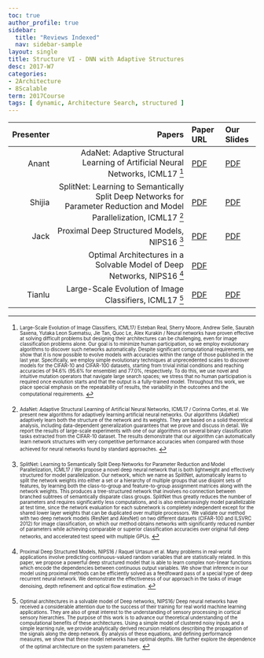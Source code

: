 ```yaml
---
toc: true
author_profile: true
sidebar:
  title: "Reviews Indexed"
  nav: sidebar-sample
layout: single
title: Structure VI - DNN with Adaptive Structures
desc: 2017-W7
categories:
- 2Architecture
- 8Scalable
term: 2017Course
tags: [ dynamic, Architecture Search, structured ]
---
```




| Presenter | Papers | Paper URL| Our Slides |
| -----: | ---------------------------: | :----- | :----- |
| Anant | AdaNet: Adaptive Structural Learning of Artificial Neural Networks, ICML17 [^1] | [PDF](https://arxiv.org/abs/1607.01097) | [PDF]({{site.baseurl}}/talks2017/20171005-Anant.pdf) |
|Shijia | SplitNet: Learning to Semantically Split Deep Networks for Parameter Reduction and Model Parallelization, ICML17 [^2]| [PDF](http://proceedings.mlr.press/v70/kim17b/kim17b.pdf) | [PDF]({{site.baseurl}}/talks2017/20171005-Shijia.pdf) |
| Jack | Proximal Deep Structured Models, NIPS16  [^3]| [PDF](https://papers.nips.cc/paper/6074-proximal-deep-structured-models) | [PDF]({{site.baseurl}}/talks2017/20171010-Jack.pdf) |
|  | Optimal Architectures in a Solvable Model of Deep Networks, NIPS16 [^4] | [PDF](https://papers.nips.cc/paper/6330-optimal-architectures-in-a-solvable-model-of-deep-networks) |
| Tianlu | Large-Scale Evolution of Image Classifiers, ICML17 [^5]|[PDF](https://arxiv.org/abs/1703.01041)  | [PDF]({{site.baseurl}}/talks2017/20170912-Tianlu.pdf) |

<!--excerpt.start-->
[^1]: <sub><sup>  Large-Scale Evolution of Image Classifiers, ICML17/ Esteban Real, Sherry Moore, Andrew Selle, Saurabh Saxena, Yutaka Leon Suematsu, Jie Tan, Quoc Le, Alex Kurakin / Neural networks have proven effective at solving difficult problems but designing their architectures can be challenging, even for image classification problems alone. Our goal is to minimize human participation, so we employ evolutionary algorithms to discover such networks automatically. Despite significant computational requirements, we show that it is now possible to evolve models with accuracies within the range of those published in the last year. Specifically, we employ simple evolutionary techniques at unprecedented scales to discover models for the CIFAR-10 and CIFAR-100 datasets, starting from trivial initial conditions and reaching accuracies of 94.6% (95.6% for ensemble) and 77.0%, respectively. To do this, we use novel and intuitive mutation operators that navigate large search spaces; we stress that no human participation is required once evolution starts and that the output is a fully-trained model. Throughout this work, we place special emphasis on the repeatability of results, the variability in the outcomes and the computational requirements. </sup></sub>



[^2]: <sub><sup> AdaNet: Adaptive Structural Learning of Artificial Neural Networks, ICML17 / Corinna Cortes, et al.  We present new algorithms for adaptively learning artificial neural networks. Our algorithms (AdaNet) adaptively learn both the structure of the network and its weights. They are based on a solid theoretical analysis, including data-dependent generalization guarantees that we prove and discuss in detail. We report the results of large-scale experiments with one of our algorithms on several binary classification tasks extracted from the CIFAR-10 dataset. The results demonstrate that our algorithm can automatically learn network structures with very competitive performance accuracies when compared with those achieved for neural networks found by standard approaches. </sup></sub>


[^3]: <sub><sup>  SplitNet: Learning to Semantically Split Deep Networks for Parameter Reduction and Model Parallelization, ICML17 / We propose a novel deep neural network that is both lightweight and effectively structured for model parallelization. Our network, which we name as SplitNet, automatically learns to split the network weights into either a set or a hierarchy of multiple groups that use disjoint sets of features, by learning both the class-to-group and feature-to-group assignment matrices along with the network weights. This produces a tree-structured network that involves no connection between branched subtrees of semantically disparate class groups. SplitNet thus greatly reduces the number of parameters and requires significantly less computations, and is also embarrassingly model parallelizable at test time, since the network evaluation for each subnetwork is completely independent except for the shared lower layer weights that can be duplicated over multiple processors. We validate our method with two deep network models (ResNet and AlexNet) on two different datasets (CIFAR-100 and ILSVRC 2012) for image classification, on which our method obtains networks with significantly reduced number of parameters while achieving comparable or superior classification accuracies over original full deep networks, and accelerated test speed with multiple GPUs. </sup></sub>


[^4]: <sub><sup>  Proximal Deep Structured Models, NIPS16 / 	Raquel Urtasun et al.  Many problems in real-world applications involve predicting continuous-valued random variables that are statistically related. In this paper, we propose a powerful deep structured model that is able to learn complex non-linear functions which encode the dependencies between continuous output variables. We show that inference in our model using proximal methods can be efficiently solved as a feedfoward pass of a special type of deep recurrent neural network. We demonstrate the effectiveness of our approach in the tasks of image denoising, depth refinement and optical flow estimation. </sup></sub>



[^5]: <sub><sup> Optimal architectures in a solvable model of Deep networks, NIPS16/ Deep neural networks have received a considerable attention due to the success of their training for real world machine learning applications. They are also of great interest to the understanding of sensory processing in cortical sensory hierarchies. The purpose of this work is to advance our theoretical understanding of the computational benefits of these architectures. Using a simple model of clustered noisy inputs and a simple learning rule, we provide analytically derived recursion relations describing the propagation of the signals along the deep network. By analysis of these equations, and defining performance measures, we show that these model networks have optimal depths. We further explore the dependence of the optimal architecture on the system parameters. </sup></sub>